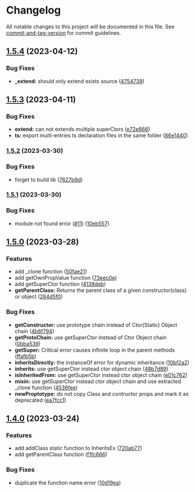 # Changelog

All notable changes to this project will be documented in this file. See [commit-and-tag-version](https://github.com/absolute-version/commit-and-tag-version) for commit guidelines.

## [1.5.4](https://github.com/snowyu/inherits-ex.js/compare/v1.5.3...v1.5.4) (2023-04-12)


### Bug Fixes

* **_extend:** should only extend exists source ([4754739](https://github.com/snowyu/inherits-ex.js/commit/475473919ae5ffc6ca12c1e77bca83a7e0ba615c))

## [1.5.3](https://github.com/snowyu/inherits-ex.js/compare/v1.5.2...v1.5.3) (2023-04-11)


### Bug Fixes

* **extend:** can not extends multiple superCtors ([e72e866](https://github.com/snowyu/inherits-ex.js/commit/e72e86669f3538261cc8e4eaf6141f64b4413cb3))
* **ts:** export multi-entries ts declaration files in the same folder ([86e1440](https://github.com/snowyu/inherits-ex.js/commit/86e1440096105c04a89a45e34adda988930bfef6))

### [1.5.2](https://github.com/snowyu/inherits-ex.js/compare/v1.5.1...v1.5.2) (2023-03-30)


### Bug Fixes

* forget to build lib ([7627b9d](https://github.com/snowyu/inherits-ex.js/commit/7627b9d9f877b71fde4a9e2f200e54e55ee1d6ec))

### [1.5.1](https://github.com/snowyu/inherits-ex.js/compare/v1.5.0...v1.5.1) (2023-03-30)


### Bug Fixes

* module not found error ([#11](https://github.com/snowyu/inherits-ex.js/issues/11)) ([10eb557](https://github.com/snowyu/inherits-ex.js/commit/10eb557cb01342e54dcc6960a267e60036715e37))

## [1.5.0](https://github.com/snowyu/inherits-ex.js/compare/v1.4.0...v1.5.0) (2023-03-28)


### Features

* add _clone function ([50fae21](https://github.com/snowyu/inherits-ex.js/commit/50fae213972adbd28287c6eeb702325bbc735545))
* add getOwnPropValue function ([73eec0e](https://github.com/snowyu/inherits-ex.js/commit/73eec0e1b655037aa4fe2140453ccd1a79f105f7))
* add getSuperCtor function ([4138deb](https://github.com/snowyu/inherits-ex.js/commit/4138deb903ae4f7134a09a7d1f17100a10f2d896))
* **getParentClass:** Returns the parent class of a given constructor(class) or object ([284d5f0](https://github.com/snowyu/inherits-ex.js/commit/284d5f02b6a551adb3c6655ce3761846b498e27d))


### Bug Fixes

* **getConstructor:** use prototype chain instead of Ctor(Static) Object chain ([4b6f794](https://github.com/snowyu/inherits-ex.js/commit/4b6f7942791a663c3fda098a842ea53abf9b7666))
* **getProtoChain:** use getSuperCtor instead of Ctor Object chain ([0bba539](https://github.com/snowyu/inherits-ex.js/commit/0bba539e2a29de1df34548bd204c839711a570b9))
* **getSuper:** Critical error causes infinite loop in the parent methods ([ffafb5b](https://github.com/snowyu/inherits-ex.js/commit/ffafb5b08c207f666a97fe55a605e6d251ce6831))
* **inheritsDirectly:** the instanceOf error for dynamic inheritance ([10bf2a2](https://github.com/snowyu/inherits-ex.js/commit/10bf2a2960c54defbf8b2f82aa5855ba839444a4))
* **inherits:** use getSuperCtor instead ctor object chain ([48b7d89](https://github.com/snowyu/inherits-ex.js/commit/48b7d898348bbc362ca782a58b53e09d8abca0a7))
* **isInheritedFrom:** use getSuperCtor instead ctor object chain ([e01c762](https://github.com/snowyu/inherits-ex.js/commit/e01c7629d1cb1f536b7dd28a440af262556f4176))
* **mixin:** use getSuperCtor instead ctor object chain and use extracted _clone function ([4536fee](https://github.com/snowyu/inherits-ex.js/commit/4536feead0fcabc11ad85bdeee91cf2cae1ed83f))
* **newProptotype:** do not copy Class and contructor props and mark it as deprecated ([ea7fcc1](https://github.com/snowyu/inherits-ex.js/commit/ea7fcc1e63987fdf0d7e27d32d6fc3117920dc1b))

## [1.4.0](https://github.com/snowyu/inherits-ex.js/compare/v1.3.6...v1.4.0) (2023-03-24)


### Features

* add addClass static function to InheritsEx ([720ab77](https://github.com/snowyu/inherits-ex.js/commit/720ab776f86a710f7815d405077c89dad210831b))
* add getParentClass function ([f1fc666](https://github.com/snowyu/inherits-ex.js/commit/f1fc666ba43d0e03ba879b2b1ab9ec156a58b446))


### Bug Fixes

* duplicate the function name error ([10d19ea](https://github.com/snowyu/inherits-ex.js/commit/10d19ea2ca016a3c498078cf4dbe935b610b5a19))
